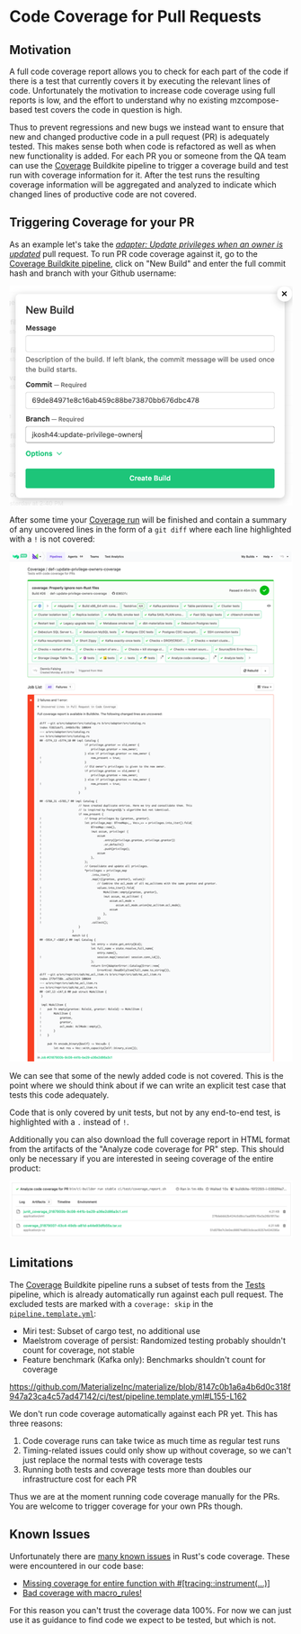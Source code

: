# Code Coverage for Pull Requests

## Motivation

A full code coverage report allows you to check for each part of the code if there is a test that currently covers it by executing the relevant lines of code. Unfortunately the motivation to increase code coverage using full reports is low, and the effort to understand why no existing mzcompose-based test covers the code in question is high.

Thus to prevent regressions and new bugs we instead want to ensure that new and changed productive code in a pull request (PR) is adequately tested. This makes sense both when code is refactored as well as when new functionality is added. For each PR you or someone from the QA team can use the [Coverage](https://buildkite.com/materialize/coverage/builds) Buildkite pipeline to trigger a coverage build and test run with coverage information for it. After the test runs the resulting coverage information will be aggregated and analyzed to indicate which changed lines of productive code are not covered.

## Triggering Coverage for your PR

As an example let's take the *[adapter: Update privileges when an owner is updated](https://github.com/MaterializeInc/materialize/pull/18777)* pull request. To run PR code coverage against it, go to the [Coverage Buildkite pipeline](https://buildkite.com/materialize/coverage), click on "New Build" and enter the full commit hash and branch with your Github username:

![Commit: 69de84971e8c16ab459c88be73870bb676dbc478, Branch: jkosh44:update-privilege-owners](assets/coverage-new-build.png)

After some time your [Coverage run](https://buildkite.com/materialize/coverage/builds/26) will be finished and contain a summary of any uncovered lines in the form of a `git diff` where each line highlighted with a `!` is not covered:

![Uncovered Lines in Pull Request](assets/coverage-uncovered-lines.png)

We can see that some of the newly added code is not covered. This is the point where we should think about if we can write an explicit test case that tests this code adequately.

Code that is only covered by unit tests, but not by any end-to-end test, is highlighted with a `.` instead of `!`.

Additionally you can also download the full coverage report in HTML format from the artifacts of the "Analyze code coverage for PR" step. This should only be necessary if you are interested in seeing coverage of the entire product:

![Artifacts](assets/coverage-artifacts.png)

## Limitations

The [Coverage](https://buildkite.com/materialize/coverage/builds) Buildkite pipeline runs a subset of tests from the [Tests](https://buildkite.com/materialize/tests) pipeline, which is already automatically run against each pull request. The excluded tests are marked with a `coverage: skip` in the [`pipeline.template.yml`](https://github.com/MaterializeInc/materialize/blob/main/ci/test/pipeline.template.yml):

- Miri test: Subset of cargo test, no additional use
- Maelstrom coverage of persist: Randomized testing probably shouldn't count for coverage, not stable
- Feature benchmark (Kafka only): Benchmarks shouldn't count for coverage

https://github.com/MaterializeInc/materialize/blob/8147c0b1a6a4b6d0c318f947a23ca4c57ad47142/ci/test/pipeline.template.yml#L155-L162

We don't run code coverage automatically against each PR yet. This has three reasons:
1. Code coverage runs can take twice as much time as regular test runs
2. Timing-related issues could only show up without coverage, so we can't just replace the normal tests with coverage tests
3. Running both tests and coverage tests more than doubles our infrastructure cost for each PR

Thus we are at the moment running code coverage manually for the PRs. You are welcome to trigger coverage for your own PRs though.

## Known Issues

Unfortunately there are [many known issues](https://github.com/rust-lang/rust/labels/A-code-coverage) in Rust's code coverage. These were encountered in our code base:
- [Missing coverage for entire function with #[tracing::instrument(...)]](https://github.com/rust-lang/rust/issues/110486)
- [Bad coverage with macro_rules!](https://github.com/rust-lang/rust/issues/110487)

For this reason you can't trust the coverage data 100%. For now we can just use it as guidance to find code we expect to be tested, but which is not.
